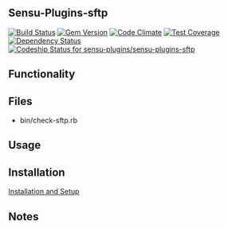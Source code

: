 ## Sensu-Plugins-sftp

[ ![Build Status](https://travis-ci.org/sensu-plugins/sensu-plugins-sftp.svg?branch=master)](https://travis-ci.org/sensu-plugins/sensu-plugins-sftp)
[![Gem Version](https://badge.fury.io/rb/sensu-plugins-sftp.svg)](http://badge.fury.io/rb/sensu-plugins-sftp)
[![Code Climate](https://codeclimate.com/github/sensu-plugins/sensu-plugins-sftp/badges/gpa.svg)](https://codeclimate.com/github/sensu-plugins/sensu-plugins-sftp)
[![Test Coverage](https://codeclimate.com/github/sensu-plugins/sensu-plugins-sftp/badges/coverage.svg)](https://codeclimate.com/github/sensu-plugins/sensu-plugins-sftp)
[![Dependency Status](https://gemnasium.com/sensu-plugins/sensu-plugins-sftp.svg)](https://gemnasium.com/sensu-plugins/sensu-plugins-sftp)
[ ![Codeship Status for sensu-plugins/sensu-plugins-sftp](https://codeship.com/projects/169f4700-e8a5-0132-af9a-62885e5c211b/status?branch=master)](https://codeship.com/projects/82853)

## Functionality

## Files
 * bin/check-sftp.rb

## Usage

## Installation

[Installation and Setup](http://sensu-plugins.io/docs/installation_instructions.html)

## Notes
